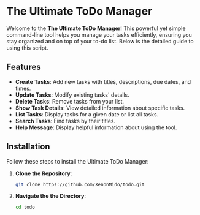 # The Ultimate ToDo Manager

Welcome to the **The Ultimate ToDo Manager**! This powerful yet simple command-line tool helps you manage your tasks efficiently, ensuring you stay organized and on top of your to-do list. Below is the detailed guide to using this script.

## Features

- **Create Tasks**: Add new tasks with titles, descriptions, due dates, and times.
- **Update Tasks**: Modify existing tasks' details.
- **Delete Tasks**: Remove tasks from your list.
- **Show Task Details**: View detailed information about specific tasks.
- **List Tasks**: Display tasks for a given date or list all tasks.
- **Search Tasks**: Find tasks by their titles.
- **Help Message**: Display helpful information about using the tool.

## Installation

Follow these steps to install the Ultimate ToDo Manager:
1. **Clone the Repository**:
   ```bash
   git clone https://github.com/XenonMido/todo.git
   ```
2. **Navigate the the Directory**:
   ```bash
   cd todo
   ```

